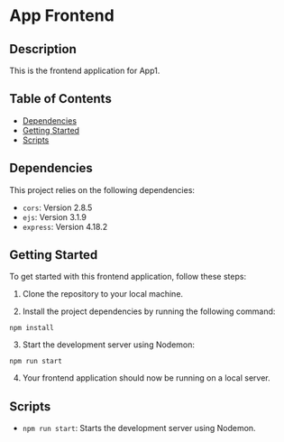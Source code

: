 # App Frontend

## Description
This is the frontend application for App1.

## Table of Contents
- [Dependencies](#dependencies)
- [Getting Started](#getting-started)
- [Scripts](#scripts)


## Dependencies
This project relies on the following dependencies:

- `cors`: Version 2.8.5
- `ejs`: Version 3.1.9
- `express`: Version 4.18.2

## Getting Started
To get started with this frontend application, follow these steps:

1. Clone the repository to your local machine.

2. Install the project dependencies by running the following command:

```
npm install
   ```

3. Start the development server using Nodemon:

```
npm run start
```

4. Your frontend application should now be running on a local server.

## Scripts
- `npm run start`: Starts the development server using Nodemon.
